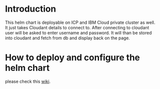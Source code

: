 # Introduction

This helm chart is deployable on ICP and IBM Cloud private cluster as well. It just takes Cloudant details to connect to. After connecting to cloudant user will be asked to enter username and password. It will than be stored into cloudant and fetch from db and display back on the page.

# How to deploy and configure the helm chart
please check this [wiki](https://github.com/arprasto/icp_helmchart/wiki).